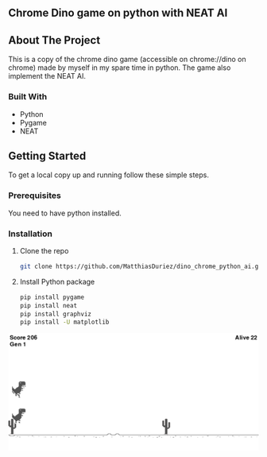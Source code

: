## Chrome Dino game on python with NEAT AI

<!-- ABOUT THE PROJECT -->
## About The Project

This is a copy of the chrome dino game (accessible on chrome://dino on chrome) made by myself in my spare time in python. The game also implement the NEAT AI.


### Built With

* []()Python
* []()Pygame
* []()NEAT



<!-- GETTING STARTED -->
## Getting Started

To get a local copy up and running follow these simple steps.

### Prerequisites

You need to have python installed.

### Installation

1. Clone the repo
   ```sh
   git clone https://github.com/MatthiasDuriez/dino_chrome_python_ai.git
   ```
2. Install Python package
   ```sh
   pip install pygame
   pip install neat
   pip install graphviz
   pip install -U matplotlib
   ```
![game Screenshot](https://github.com/MatthiasDuriez/dino_chrome_python_ai/blob/bdb490b193a7fa562dff27d2b8d5ae7e1d883ea8/images/screenshot.png)

